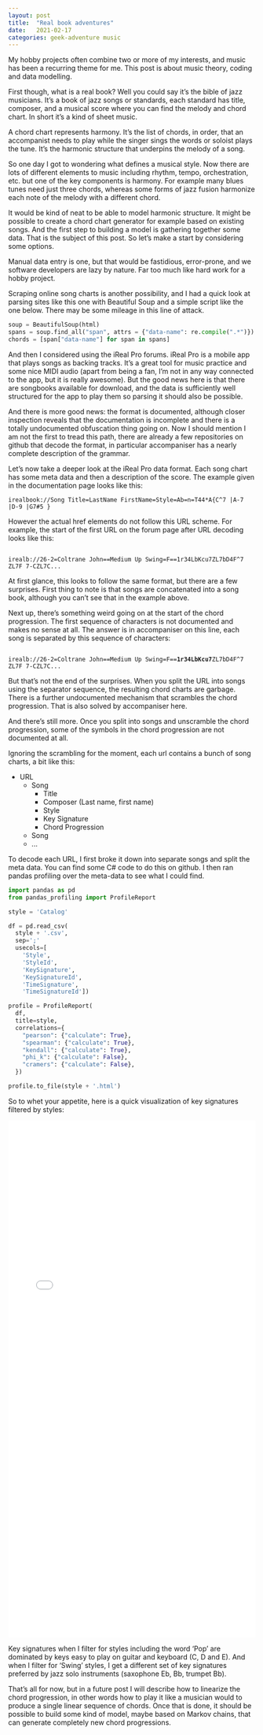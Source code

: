 ```yaml
---
layout: post
title:  "Real book adventures"
date:   2021-02-17
categories: geek-adventure music
---
```

My hobby projects often combine two or more of my interests, and music has been a recurring theme for me. This post is about music theory, coding and data modelling.

First though, what is a real book? Well you could say it’s the bible of jazz musicians. It’s a book of jazz songs or standards, each standard has title, composer, and a musical score where you can find the melody and chord chart. In short it’s a kind of sheet music.

A chord chart represents harmony. It’s the list of chords, in order, that an accompanist needs to play while the singer sings the words or soloist plays the tune. It’s the harmonic structure that underpins the melody of a song.

So one day I got to wondering what defines a musical style. Now there are lots of different elements to music including rhythm, tempo, orchestration, etc. but one of the key components is harmony. For example many blues tunes need just three chords, whereas some forms of jazz fusion harmonize each note of the melody with a different chord.

It would be kind of neat to be able to model harmonic structure. It might be possible to create a chord chart generator for example based on existing songs. And the first step to building a model is gathering together some data. That is the subject of this post. So let’s make a start by considering some options.

Manual data entry is one, but that would be fastidious, error-prone, and we software developers are lazy by nature. Far too much like hard work for a hobby project.

Scraping online song charts is another possibility, and I had a quick look at parsing sites like this one with Beautiful Soup and a simple script like the one below. There may be some mileage in this line of attack.

```python
soup = BeautifulSoup(html)
spans = soup.find_all("span", attrs = {"data-name": re.compile(".*")})
chords = [span["data-name"] for span in spans]
```

And then I considered using the iReal Pro forums. iReal Pro is a mobile app that plays songs as backing tracks. It’s a great tool for music practice and some nice MIDI audio (apart from being a fan, I’m not in any way connected to the app, but it is really awesome). But the good news here is that there are songbooks available for download, and the data is sufficiently well structured for the app to play them so parsing it should also be possible.

And there is more good news: the format is documented, although closer inspection reveals that the documentation is incomplete and there is a totally undocumented obfuscation thing going on. Now I should mention I am not the first to tread this path, there are already a few repositories on github that decode the format, in particular accompaniser has a nearly complete description of the grammar.

Let’s now take a deeper look at the iReal Pro data format. Each song chart has some meta data and then a description of the score. The example given in the documentation page looks like this:

```
irealbook://Song Title=LastName FirstName=Style=Ab=n=T44*A{C^7 |A-7 |D-9 |G7#5 }
```

However the actual href elements do not follow this URL scheme. For example, the start of the first URL on the forum page after URL decoding looks like this:

<pre><code>
irealb://26-2=Coltrane John==Medium Up Swing=F==1r34LbKcu7ZL7bD4F^7 ZL7F 7-CZL7C...
</code></pre>

At first glance, this looks to follow the same format, but there are a few surprises. First thing to note is that songs are concatenated into a song book, although you can’t see that in the example above.

Next up, there’s something weird going on at the start of the chord progression. The first sequence of characters is not documented and makes no sense at all. The answer is in accompaniser on this line, each song is separated by this sequence of characters:

<pre><code>
irealb://26-2=Coltrane John==Medium Up Swing=F==<strong>1r34LbKcu7</strong>ZL7bD4F^7 ZL7F 7-CZL7C...
</code></pre>

But that’s not the end of the surprises. When you split the URL into songs using the separator sequence, the resulting chord charts are garbage. There is a further undocumented mechanism that scrambles the chord progression. That is also solved by accompaniser here.

And there’s still more. Once you split into songs and unscramble the chord progression, some of the symbols in the chord progression are not documented at all.

Ignoring the scrambling for the moment, each url contains a bunch of song charts, a bit like this:

- URL
  - Song
    - Title
    - Composer (Last name, first name)
    - Style
    - Key Signature
    - Chord Progression
  - Song
  - ...

To decode each URL, I first broke it down into separate songs and split the meta data. You can find some C# code to do this on github. I then ran pandas profiling over the meta-data to see what I could find.

```python
import pandas as pd
from pandas_profiling import ProfileReport

style = 'Catalog'

df = pd.read_csv(
  style + '.csv',
  sep=';'
  usecols=[
    'Style',
    'StyleId',
    'KeySignature',
    'KeySignatureId',
    'TimeSignature',
    'TimeSignatureId'])

profile = ProfileReport(
  df,
  title=style,
  correlations={
    "pearson": {"calculate": True},
    "spearman": {"calculate": True},
    "kendall": {"calculate": True},
    "phi_k": {"calculate": False},
    "cramers": {"calculate": False},
  })

profile.to_file(style + '.html')
```

So to whet your appetite, here is a quick visualization of key signatures filtered by styles:

<iframe src="/realbook" width="100%" height="1050" frameBorder="0">
</iframe>

Key signatures when I filter for styles including the word ‘Pop’ are dominated by keys easy to play on guitar and keyboard (C, D and E). And when I filter for ‘Swing’ styles, I get a different set of key signatures preferred by jazz solo instruments (saxophone Eb, Bb, trumpet Bb).

That’s all for now, but in a future post I will describe how to linearize the chord progression, in other words how to play it like a musician would to produce a single linear sequence of chords. Once that is done, it should be possible to build some kind of model, maybe based on Markov chains, that can generate completely new chord progressions.